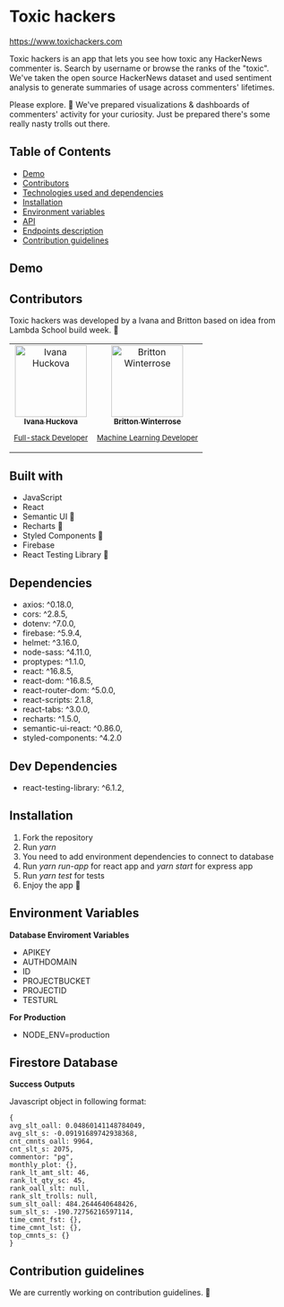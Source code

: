 # Toxic hackers

https://www.toxichackers.com

Toxic hackers is an app that lets you see how toxic any HackerNews commenter is. Search by username or browse the ranks of the "toxic". We've taken the open source HackerNews dataset and used sentiment analysis to generate summaries of usage across commenters' lifetimes.

Please explore. 🙂 We've prepared visualizations & dashboards of commenters' activity for your curiosity. Just be prepared there's some really nasty trolls out there.

## Table of Contents

-   [Demo](#demo)
-   [Contributors](#contributors)
-   [Technologies used and dependencies](#built-with)
-   [Installation](#installation)
-   [Environment variables](#environment-variables)
-   [API](#api)
-   [Endpoints description](#endpoints-description)
-   [Contribution guidelines](#contribution-guidelines)

## Demo

## Contributors

Toxic hackers was developed by a Ivana and Britton based on idea from Lambda School build week. 🚀

<table>
	<tr>
		<td align="center">
			<a href="https://github.com/ivanahuckova">
				<img src="https://avatars1.githubusercontent.com/u/30407135?s=460&v=4" width="128px;" alt="Ivana Huckova"/>
				<br />
				<sub>
					<b>Ivana Huckova</b>
					<p>Full-stack Developer</p>
				</sub>
			</a>
		</td>
		<td align="center">
			<a href="https://github.com/BrittonWinterrose">
				<img src="https://avatars0.githubusercontent.com/u/12835712?s=460&v=4" width="128px;" alt="Britton Winterrose"/>
				<br />
				<sub>
					<b>Britton Winterrose</b>
					<p>Machine Learning Developer</p>
				</sub>
			</a>
		</td>
  </tr>
</table>

## Built with

-   JavaScript
-   React
-   Semantic UI 🧡
-   Recharts 💙
-   Styled Components 💜
-   Firebase
-   React Testing Library 🐐

## Dependencies

-   axios: ^0.18.0,
-   cors: ^2.8.5,
-   dotenv: ^7.0.0,
-   firebase: ^5.9.4,
-   helmet: ^3.16.0,
-   node-sass: ^4.11.0,
-   proptypes: ^1.1.0,
-   react: ^16.8.5,
-   react-dom: ^16.8.5,
-   react-router-dom: ^5.0.0,
-   react-scripts: 2.1.8,
-   react-tabs: ^3.0.0,
-   recharts: ^1.5.0,
-   semantic-ui-react: ^0.86.0,
-   styled-components: ^4.2.0

## Dev Dependencies

-   react-testing-library: ^6.1.2,

## Installation

1. Fork the repository
1. Run _yarn_
1. You need to add environment dependencies to connect to database
1. Run _yarn run-app_ for react app and _yarn start_ for express app
1. Run _yarn test_ for tests
1. Enjoy the app 🙂

## Environment Variables

**Database Enviroment Variables**

-   APIKEY
-   AUTHDOMAIN
-   ID
-   PROJECTBUCKET
-   PROJECTID
-   TESTURL

**For Production**

-   NODE_ENV=production

## Firestore Database

**Success Outputs**

Javascript object in following format:

```
{
avg_slt_oall: 0.04860141148784049,
avg_slt_s: -0.09191689742938368,
cnt_cmnts_oall: 9964,
cnt_slt_s: 2075,
commentor: "pg",
monthly_plot: {},
rank_lt_amt_slt: 46,
rank_lt_qty_sc: 45,
rank_oall_slt: null,
rank_slt_trolls: null,
sum_slt_oall: 484.2644640648426,
sum_slt_s: -190.72756216597114,
time_cmnt_fst: {},
time_cmnt_lst: {},
top_cmnts_s: {}
}
```

## Contribution guidelines

We are currently working on contribution guidelines. 🙂
